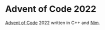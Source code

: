 # Advent of Code 2022

[Advent of Code](https://adventofcode.com/2022/about) 2022 written in C++ and [Nim](https://nim-lang.org/).